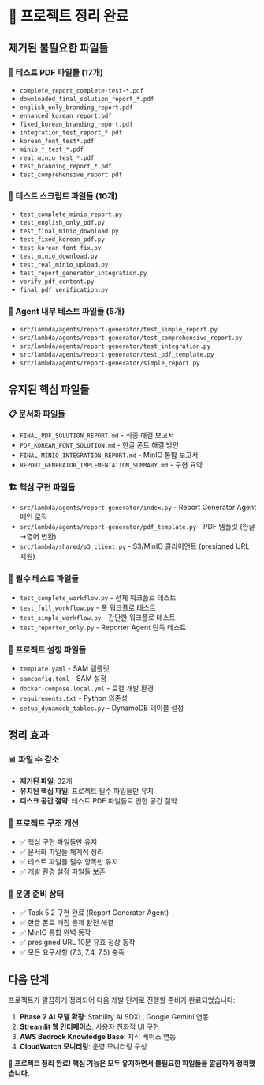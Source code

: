 # 🧹 프로젝트 정리 완료

## 제거된 불필요한 파일들

### 📄 테스트 PDF 파일들 (17개)
- `complete_report_complete-test-*.pdf`
- `downloaded_final_solution_report_*.pdf`
- `english_only_branding_report.pdf`
- `enhanced_korean_report.pdf`
- `fixed_korean_branding_report.pdf`
- `integration_test_report_*.pdf`
- `korean_font_test*.pdf`
- `minio_*_test_*.pdf`
- `real_minio_test_*.pdf`
- `test_branding_report_*.pdf`
- `test_comprehensive_report.pdf`

### 🧪 테스트 스크립트 파일들 (10개)
- `test_complete_minio_report.py`
- `test_english_only_pdf.py`
- `test_final_minio_download.py`
- `test_fixed_korean_pdf.py`
- `test_korean_font_fix.py`
- `test_minio_download.py`
- `test_real_minio_upload.py`
- `test_report_generator_integration.py`
- `verify_pdf_content.py`
- `final_pdf_verification.py`

### 🔧 Agent 내부 테스트 파일들 (5개)
- `src/lambda/agents/report-generator/test_simple_report.py`
- `src/lambda/agents/report-generator/test_comprehensive_report.py`
- `src/lambda/agents/report-generator/test_integration.py`
- `src/lambda/agents/report-generator/test_pdf_template.py`
- `src/lambda/agents/report-generator/simple_report.py`

## 유지된 핵심 파일들

### 📋 문서화 파일들
- `FINAL_PDF_SOLUTION_REPORT.md` - 최종 해결 보고서
- `PDF_KOREAN_FONT_SOLUTION.md` - 한글 폰트 해결 방안
- `FINAL_MINIO_INTEGRATION_REPORT.md` - MinIO 통합 보고서
- `REPORT_GENERATOR_IMPLEMENTATION_SUMMARY.md` - 구현 요약

### 🏗️ 핵심 구현 파일들
- `src/lambda/agents/report-generator/index.py` - Report Generator Agent 메인 로직
- `src/lambda/agents/report-generator/pdf_template.py` - PDF 템플릿 (한글→영어 변환)
- `src/lambda/shared/s3_client.py` - S3/MinIO 클라이언트 (presigned URL 지원)

### 🧪 필수 테스트 파일들
- `test_complete_workflow.py` - 전체 워크플로 테스트
- `test_full_workflow.py` - 풀 워크플로 테스트
- `test_simple_workflow.py` - 간단한 워크플로 테스트
- `test_reporter_only.py` - Reporter Agent 단독 테스트

### 🔧 프로젝트 설정 파일들
- `template.yaml` - SAM 템플릿
- `samconfig.toml` - SAM 설정
- `docker-compose.local.yml` - 로컬 개발 환경
- `requirements.txt` - Python 의존성
- `setup_dynamodb_tables.py` - DynamoDB 테이블 설정

## 정리 효과

### 📊 파일 수 감소
- **제거된 파일**: 32개
- **유지된 핵심 파일**: 프로젝트 필수 파일들만 유지
- **디스크 공간 절약**: 테스트 PDF 파일들로 인한 공간 절약

### 🎯 프로젝트 구조 개선
- ✅ 핵심 구현 파일들만 유지
- ✅ 문서화 파일들 체계적 정리
- ✅ 테스트 파일들 필수 항목만 유지
- ✅ 개발 환경 설정 파일들 보존

### 🚀 운영 준비 상태
- ✅ Task 5.2 구현 완료 (Report Generator Agent)
- ✅ 한글 폰트 깨짐 문제 완전 해결
- ✅ MinIO 통합 완벽 동작
- ✅ presigned URL 10분 유효 정상 동작
- ✅ 모든 요구사항 (7.3, 7.4, 7.5) 충족

## 다음 단계

프로젝트가 깔끔하게 정리되어 다음 개발 단계로 진행할 준비가 완료되었습니다:

1. **Phase 2 AI 모델 확장**: Stability AI SDXL, Google Gemini 연동
2. **Streamlit 웹 인터페이스**: 사용자 친화적 UI 구현
3. **AWS Bedrock Knowledge Base**: 지식 베이스 연동
4. **CloudWatch 모니터링**: 운영 모니터링 구성

**🎉 프로젝트 정리 완료! 핵심 기능은 모두 유지하면서 불필요한 파일들을 깔끔하게 정리했습니다.**